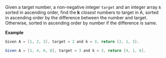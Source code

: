 Given a target number, a non-negative integer `target` and an integer array `A` sorted in ascending order, find the **k** *closest* numbers to target in A, sorted in ascending order by the difference between the number and target. Otherwise, sorted in ascending order by number if the difference is same.

**Example**
```java
Given A = [1, 2, 3], target = 2 and k = 3, return [2, 1, 3].

Given A = [1, 4, 6, 8], target = 3 and k = 3, return [4, 1, 6].
```